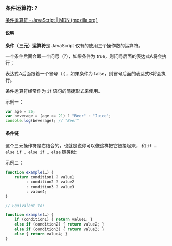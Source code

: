 ### 条件运算符: ?

[条件运算符 - JavaScript | MDN (mozilla.org)](https://developer.mozilla.org/zh-CN/docs/Web/JavaScript/Reference/Operators/Conditional_Operator)

#### 说明

**条件（三元）运算符**是 JavaScript 仅有的使用三个操作数的运算符。

一个条件后面会跟一个问号（?），如果条件为 true，则问号后面的表达式A将会执行；

表达式A后面跟着一个冒号（:），如果条件为 false，则冒号后面的表达式B将会执行。

条件运算符经常作为 `if` 语句的简捷形式来使用。

示例一：

```js
var age = 26;
var beverage = (age >= 21) ? "Beer" : "Juice";
console.log(beverage); // "Beer"
```

#### 条件链

这个三元操作符是右结合的，也就是说你可以像这样把它链接起来， 和 `if … else if … else if … else` 链类似:

示例二：

```js
function example(…) {
    return condition1 ? value1
         : condition2 ? value2
         : condition3 ? value3
         : value4;
}

// Equivalent to:

function example(…) {
    if (condition1) { return value1; }
    else if (condition2) { return value2; }
    else if (condition3) { return value3; }
    else { return value4; }
}
```



